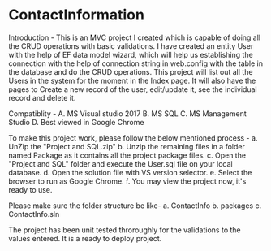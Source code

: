 # ContactInformation
Introduction -
This is an MVC project I created which is capable of doing all the CRUD operations with basic validations.
I have created an entity User with the help of EF data model wizard, which will help us establishing the connection with the help of connection string in web.config with the table in the database and do the CRUD operations.
This project will list out all the Users in the system for the moment in the Index page. It will also have the pages to Create a new record of the user, edit/update it, see the individual record and delete it.

Compatiblity -
  A. MS Visual studio 2017
  B. MS SQL
  C. MS Management Studio
  D. Best viewed in Google Chrome
  
To make this project work, please follow the below mentioned process -
  a. UnZip the "Project and SQL.zip"
  b. Unzip the remaining files in a folder named Package as it contains all the project package files.
  c. Open the "Project and SQL" folder and execute the User.sql file on your local database.
  d. Open the solution file with VS version selector.
  e. Select the browser to run as Google Chrome.
  f. You may view the project now, it's ready to use.
  
Please make sure the folder structure be like- 
  a. ContactInfo 
  b. packages
  c. ContactInfo.sln
  
The project has been unit tested throroughly for the validations to the values entered.
It is a ready to deploy project.
